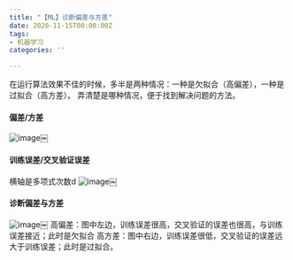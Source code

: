 ```yaml
---
title: "【ML】诊断偏差与方差"
date: 2020-11-15T00:00:00Z
tags:
- 机器学习
categories: ''

---
```


在运行算法效果不佳的时候，多半是两种情况：一种是欠拟合（高偏差），一种是过拟合（高方差）。
弄清楚是哪种情况，便于找到解决问题的方法。


#### 偏差/方差
![image](https://cdn.sparkling.land/christy/images/CE76FB14-1068-46E2-868D-F02224E22D6F.jpg)￼

#### 训练误差/交叉验证误差
横轴是多项式次数d
![image](https://cdn.sparkling.land/christy/images/760AE4B8-7C49-4787-9179-7500B1B79AC0.jpg)￼

#### 诊断偏差与方差
![image](https://cdn.sparkling.land/christy/images/931F25FD-37B9-4BD8-859B-5875C03F93CC.jpg)￼
高偏差：图中左边，训练误差很高，交叉验证的误差也很高，与训练误差接近；此时是欠拟合
高方差：图中右边，训练误差很低，交叉验证的误差远大于训练误差；此时是过拟合。